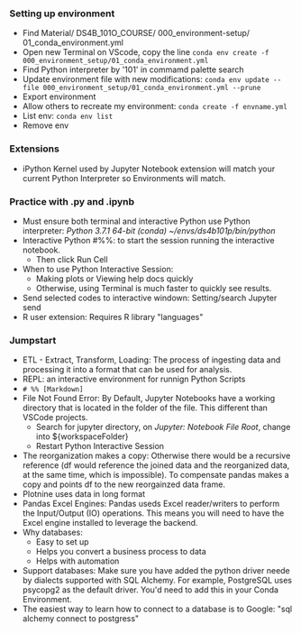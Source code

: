 ### Setting up environment
- Find Material/ DS4B_101O_COURSE/ 000_environment-setup/ 01_conda_environment.yml
- Open new Terminal on VScode, copy the line `conda env create -f 000_environment_setup/01_conda_environment.yml`
- Find Python interpreter by '101' in commamd palette search
- Update environment file with new modifications: `conda env update --file 000_environment_setup/01_conda_environment.yml --prune`
- Export environment
- Allow others to recreate my environment: `conda create -f envname.yml`
- List env: `conda env list`
- Remove env
### Extensions
- iPython Kernel used by Jupyter Notebook extension will match your current Python Interpreter so Environments will match. 
### Practice with .py and .ipynb
- Must ensure both terminal and interactive Python use Python interpreter: *Python 3.7.1 64-bit (conda)  ~/envs/ds4b101p/bin/python*
- Interactive Python #%%: to start the session running the interactive notebook.
    - Then click Run Cell 
- When to use Python Interactive Session:
    - Making plots or Viewing help docs quickly
    - Otherwise, using Terminal is much faster to quickly see results.
- Send selected codes to interactive windown: Setting/search Jupyter send
- R user extension: Requires R library "languages"
### Jumpstart
- ETL - Extract, Transform, Loading: The process of ingesting data and processing it into a format that can be used for analysis.
- REPL: an interactive environment for runnign Python Scripts
- `# %% [Markdown]`
- File Not Found Error: By Default, Jupyter Notebooks have a working directory that is located in the folder of the file. This different than VSCode projects.
  - Search for jupyter directory, on *Jupyter: Notebook File Root*, change into ${workspaceFolder}
  - Restart Python Interactive Session
- The reorganization makes a copy: Otherwise there would be a recursive reference (df would reference the joined data and the reorganized data, at the same time, which is impossible). To compensate pandas makes a copy and points df to the new reorgainzed data frame.
- Plotnine uses data in long format
- Pandas Excel Engines: Pandas useds Excel reader/writers to perform the Input/Output (IO) operations. This means you will need to have the Excel engine installed to leverage the backend. 
- Why databases:
  - Easy to set up
  - Helps you convert a business process to data
  - Helps with automation
- Support databases: Make sure you have added the python driver neede by dialects supported with SQL Alchemy. For example, PostgreSQL uses psycopg2 as the default driver. You'd need to add this in your Conda Environment.
- The easiest way to learn how to connect to a database is to Google: "sql alchemy connect to postgress"